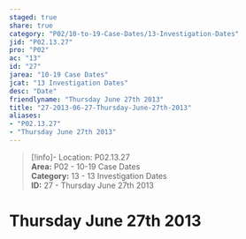```yaml
---  
staged: true  
share: true  
category: "P02/10-to-19-Case-Dates/13-Investigation-Dates"  
jid: "P02.13.27"  
pro: "P02"  
ac: "13"  
id: "27"  
jarea: "10-19 Case Dates"  
jcat: "13 Investigation Dates"  
desc: "Date"  
friendlyname: "Thursday June 27th 2013"  
title: "27-2013-06-27-Thursday-June-27th-2013"  
aliases:   
- "P02.13.27"  
- "Thursday June 27th 2013"  
---  
```

>[!info]- Location: P02.13.27  
>**Area:** P02 - 10-19 Case Dates  
>**Category:** 13 - 13 Investigation Dates  
>**ID:** 27 - Thursday June 27th 2013  
  
# Thursday June 27th 2013  
